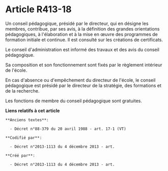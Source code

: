 # Article R413-18

Un conseil pédagogique, présidé par le directeur, qui en désigne les membres, contribue, par ses avis, à la définition des
grandes orientations pédagogiques, à l'élaboration et à la mise en œuvre des programmes de formation initiale et continue. Il
est consulté sur les créations de certificats.

Le conseil d'administration est informé des travaux et des avis du conseil pédagogique.

Sa composition et son fonctionnement sont fixés par le règlement intérieur de l'école.

En cas d'absence ou d'empêchement du directeur de l'école, le conseil pédagogique est présidé par le directeur de la
stratégie, des formations et de la recherche.

Les fonctions de membre du conseil pédagogique sont gratuites.

**Liens relatifs à cet article**

	**Anciens textes**:

	  - Décret n°88-379 du 20 avril 1988 - art. 17-1 (VT)

	**Codifié par**:

	  - Décret n°2013-1113 du 4 décembre 2013 - art.

	**Créé par**:

	  - Décret n°2013-1113 du 4 décembre 2013 - art.
